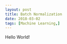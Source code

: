 ```yaml
---
layout: post
title: Batch Normalization
date: 2018-03-02
tags: [Machine Learning,]
---
```


Hello World!
